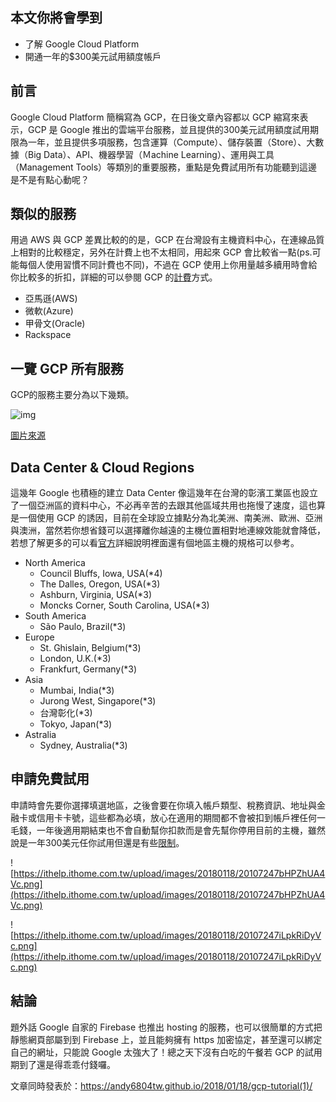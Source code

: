 ## 本文你將會學到
- 了解 Google Cloud Platform 
- 開通一年的$300美元試用額度帳戶

## 前言
Google Cloud Platform 簡稱寫為 GCP，在日後文章內容都以 GCP 縮寫來表示，GCP 是 Google 推出的雲端平台服務，並且提供的300美元試用額度試用期限為一年，並且提供多項服務，包含運算（Compute）、儲存裝置（Store）、大數據（Big Data）、API、機器學習（Ｍachine Learning）、運用與工具（Management Tools）等類別的重要服務，重點是免費試用所有功能聽到這邊是不是有點心動呢？

## 類似的服務
用過 AWS 與 GCP 差異比較的的是，GCP 在台灣設有主機資料中心，在連線品質上相對的比較穩定，另外在計費上也不太相同，用起來 GCP 會比較省一點(ps.可能每個人使用習慣不同計費也不同)，不過在 GCP 使用上你用量越多續用時會給你比較多的折扣，詳細的可以參閱 GCP 的[計費](https://cloud.google.com/pricing/?hl=zh-tw)方式。

- 亞馬遜(AWS)
- 微軟(Azure)
- 甲骨文(Oracle)
- Rackspace

## 一覽 GCP 所有服務
GCP的服務主要分為以下幾類。

![img](https://i0.wp.com/markoinsights.com/wp-content/uploads/2016/11/understanding-cloud-with-google-cloud-platform-20-1024.jpg?w=1024)

[圖片來源](http://markoinsights.com/2016/11/11/google-cloud-update/)

## Data Center & Cloud Regions
這幾年 Google 也積極的建立 Data Center 像這幾年在台灣的彰濱工業區也設立了一個亞洲區的資料中心，不必再辛苦的去跟其他區域共用也拖慢了速度，這也算是一個使用 GCP 的誘因，目前在全球設立據點分為北美洲、南美洲、歐洲、亞洲與澳洲，當然若你想省錢可以選擇離你越遠的主機位置相對地連線效能就會降低，若想了解更多的可以看[官方](https://cloud.google.com/compute/docs/regions-zones/?hl=zh_TW&_ga=2.238227972.-583342444.1512617592#available)詳細說明裡面還有個地區主機的規格可以參考。

- North America
  - Council Bluffs, Iowa, USA(*4)
  - The Dalles, Oregon, USA(*3)
  - Ashburn, Virginia, USA(*3)
  - Moncks Corner, South Carolina, USA(*3)
- South America
  - São Paulo, Brazil(*3)
- Europe
  - St. Ghislain, Belgium(*3)
  - London, U.K.(*3)
  - Frankfurt, Germany(*3)
- Asia
  - Mumbai, India(*3)
  - Jurong West, Singapore(*3)
  - 台灣彰化(*3)
  - Tokyo, Japan(*3)
- Astralia
  - Sydney, Australia(*3)

## 申請免費試用
申請時會先要你選擇填選地區，之後會要在你填入帳戶類型、稅務資訊、地址與金融卡或信用卡卡號，這些都為必填，放心在適用的期間都不會被扣到帳戶裡任何一毛錢，一年後適用期結束也不會自動幫你扣款而是會先幫你停用目前的主機，雖然說是一年300美元任你試用但還是有些[限制](https://cloud.google.com/free/docs/always-free-usage-limits)。

![https://ithelp.ithome.com.tw/upload/images/20180118/20107247bHPZhUA4Vc.png](https://ithelp.ithome.com.tw/upload/images/20180118/20107247bHPZhUA4Vc.png)


![https://ithelp.ithome.com.tw/upload/images/20180118/20107247iLpkRiDyVc.png](https://ithelp.ithome.com.tw/upload/images/20180118/20107247iLpkRiDyVc.png)

## 結論
題外話 Google 自家的 Firebase 也推出 hosting 的服務，也可以很簡單的方式把靜態網頁部屬到到 Firebase 上，並且能夠擁有 https 加密協定，甚至還可以綁定自己的網址，只能說 Google 太強大了！總之天下沒有白吃的午餐若 GCP 的試用期到了還是得乖乖付錢囉。

文章同時發表於：https://andy6804tw.github.io/2018/01/18/gcp-tutorial(1)/